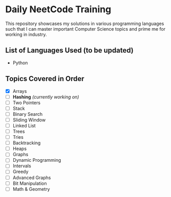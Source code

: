 # Daily NeetCode Training

This repository showcases my solutions in various programming languages such that I can master important Computer Science topics and prime me for working in industry.

## List of Languages Used (to be updated)

- Python

## Topics Covered in Order

- [x] Arrays
- [ ] **Hashing** *(currently working on)*
- [ ] Two Pointers
- [ ] Stack
- [ ] Binary Search
- [ ] Sliding Window
- [ ] Linked List
- [ ] Trees
- [ ] Tries
- [ ] Backtracking
- [ ] Heaps
- [ ] Graphs
- [ ] Dynamic Programming
- [ ] Intervals
- [ ] Greedy
- [ ] Advanced Graphs
- [ ] Bit Manipulation
- [ ] Math & Geometry